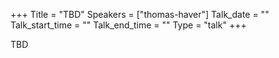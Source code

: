+++
Title = "TBD"
Speakers = ["thomas-haver"]
Talk_date = ""
Talk_start_time = ""
Talk_end_time = ""
Type = "talk"
+++

TBD